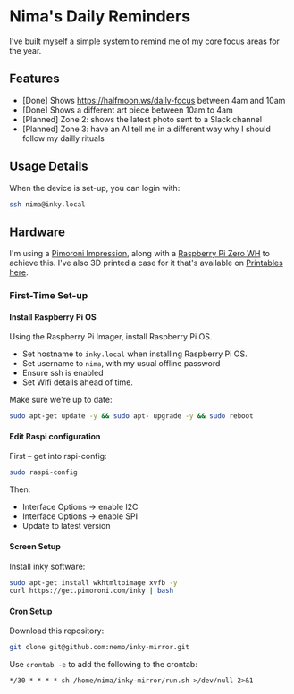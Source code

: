 # Nima's Daily Reminders
I've built myself a simple system to remind me of my core focus areas for the year.


## Features

- [Done] Shows https://halfmoon.ws/daily-focus between 4am and 10am
- [Done] Shows a different art piece between 10am to 4am
- [Planned] Zone 2: shows the latest photo sent to a Slack channel
- [Planned] Zone 3: have an AI tell me in a different way why I should follow my dailly rituals

## Usage Details
When the device is set-up, you can login with:

```bash
ssh nima@inky.local
```

## Hardware
I'm using a [Pimoroni Impression](https://pimoroni.com/impression), along with a [Raspberry Pi Zero WH](https://www.adafruit.com/product/3708) to achieve this. I've also 3D printed a case for it that's available on [Printables here](https://www.printables.com/model/51765-pimoroni-inky-impression-case).

### First-Time Set-up

#### Install Raspberry Pi OS
Using the Raspberry Pi Imager, install Raspberry Pi OS.

* Set hostname to `inky.local` when installing Raspberry Pi OS.
* Set username to `nima`, with my usual offline password
* Ensure ssh is enabled
* Set Wifi details ahead of time.

Make sure we're up to date:
```bash
sudo apt-get update -y && sudo apt- upgrade -y && sudo reboot
```

#### Edit Raspi configuration

First – get into rspi-config:
```bash
sudo raspi-config
```

Then:

- Interface Options -> enable I2C 
- Interface Options -> enable SPI
- Update to latest version

#### Screen Setup
Install inky software:
```bash
sudo apt-get install wkhtmltoimage xvfb -y
curl https://get.pimoroni.com/inky | bash
```

#### Cron Setup
Download this repository:
```bash
git clone git@github.com:nemo/inky-mirror.git
```

Use `crontab -e` to add the following to the crontab:
```
*/30 * * * * sh /home/nima/inky-mirror/run.sh >/dev/null 2>&1
```